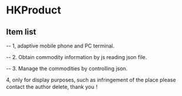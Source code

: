 # HKProduct

## Item list
-- 1, adaptive mobile phone and PC terminal.

-- 2. Obtain commodity information by js reading json file.

-- 3. Manage the commodities by controlling json.

4, only for display purposes, such as infringement of the place please contact the author delete, thank you！



